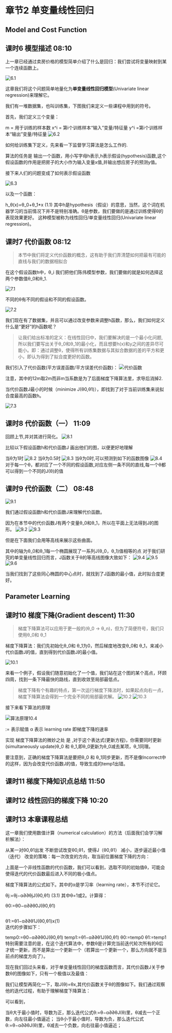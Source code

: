 章节2 单变量线性回归
===

## Model and Cost Function

## 课时6  模型描述   08:10
上一章已经通过卖房价格的模型简单介绍了什么是回归：我们尝试将变量映射到某一个连续函数上。

![6.1](http://m.qpic.cn/psb?/V12umJF70r2BEK/CafuXmKosDXN.5FMGtIEq7n6ocrA1dXgyhPeYsX6wuI!/b/dDwBAAAAAAAA&bo=IQcDBAAAAAARBxE!&rf=viewer_4)

这章我们将这个问题简单地量化为**单变量线性回归模型**(Univariate linear regression)来理解它。

我们有一堆数据集，也叫训练集，下图我们来定义一些课程中用到的符号。

首先，我们定义三个变量：

m = 用于训练的样本数
x^i = 第i个训练样本“输入”变量/特征量
​y^i = ​第i个训练样本“输出”变量/特征量
![6.2](http://m.qpic.cn/psb?/V12umJF70r2BEK/*ssrGbJhFGJCR0xMuxqlXZNyH.p.tXpTg3dWkqjX30o!/b/dIABAAAAAAAA&bo=NgcABAAAAAARFxU!&rf=viewer_4)

如何给训练集下定义，先来看一下监督学习算法是怎么工作的.

算法的任务是 输出一个函数，用小写字母h表示,h表示假设(hypothesis)函数,这个假设函数的作用是把房子的大小作为输入变量x值,并输出想应房子的预测y值。

接下来人们的问题变成了如何表示假设函数

![6.3](http://m.qpic.cn/psb?/V12umJF70r2BEK/h0A6gdlaZzTGT3IvEPpZHyFSAihJUIvzfNCyPbnxvl8!/b/dIUBAAAAAAAA&bo=Swf8AwAAAAARF5M!&rf=viewer_4)

以及一个函数：

h_θ(x)=θ_0+θ_1*x               (1.1)
其中h是hypothesis（假设）的意思，当然，这个词在机器学习的当前情况下并不是特别准确。θ是参数，我们要做的是通过训练使得θ的表现效果更好。
这种模型被称为线性回归/单变量线性回归(Univariate linear regression)。

## 课时7  代价函数   08:12

> 本节中我们将定义代价函数的概念，这有助于我们弄清楚如何把最有可能的直线与我们的数据相拟合

在这个假设函数h中，θ_i 我们把他们陈伟模型参数，我们要做的就是如何选择这两个参数值θ_0和θ_1.

![7.1](http://m.qpic.cn/psb?/V12umJF70r2BEK/5FCPtEHttxyY9q5doh3MhFKYsLCsg*BuZY2dy4T1ftg!/b/dIUBAAAAAAAA&bo=CQfoAwAAAAARB9U!&rf=viewer_4)

不同的θ有不同的假设和不同的假设函数。

![7.2](http://m.qpic.cn/psb?/V12umJF70r2BEK/icxayOXaOTc*FZZgoSudFYNi5FTs.M1ohkvRTMBhiG8!/b/dH4BAAAAAAAA&bo=Nwe9AwAAAAARF64!&rf=viewer_4)

我们现在有了数据集，并且可以通过改变参数来调整h函数，那么，我们如何定义什么是“更好”的h函数呢？
> 让我们给出标准的定义：在线性回归中，我们要解决的是一个最小化问题,所以我们要写出关于θ_0和θ_1的最小化，而且想要h(x)和y之间的差异尽可能小。即：通过调整θ，使得所有训练集数据与其拟合数据的差的平方和更小，即认为得到了拟合度更好的函数。

我们引入了代价函数(平方误差函数/平方误差代价函数)：
![代价函数](http://m.qpic.cn/psb?/V12umJF70r2BEK/79Anu8a5sjwWb*iqijw6Ld*WNzrw9qN*zCLjt63TnPg!/b/dH4BAAAAAAAA&bo=kwJuAAAAAAARF98!&rf=viewer_4)

注意，其中的12m取2m而非m当系数是为了后面梯度下降算法里，求导后消掉2.

当代价函数J最小的时候（​minimize  J(θ0,θ1)​），即找到了对于当前训练集来说拟合度最高的函数h。

![7.3](http://m.qpic.cn/psb?/V12umJF70r2BEK/XbJqwpVJTFTQMKOLdprtzZVqbY7VUq.ovRVREXtUNx4!/b/dPQAAAAAAAAA&bo=LAcfBAAAAAARFxA!&rf=viewer_4)

## 课时8  代价函数（一） 11:09
回顾上节,并对其进行简化。
![8.1](http://m.qpic.cn/psb?/V12umJF70r2BEK/J9h77OYuMvj2nFjKYSL1X0WvOPqtmTmbNkSZhbu8Fgk!/b/dNoAAAAAAAAA&bo=Ege9AwAAAAARB5s!&rf=viewer_4)

比较以下假设函数h和代价函数J
画出他们的图，以便更好地理解

当θ为1时
![8.2](http://m.qpic.cn/psb?/V12umJF70r2BEK/NGbgcTahmGGLFV5tLtchMhX4AOWGDCBRH5fKZxDX0VY!/b/dA0BAAAAAAAA&bo=WAcDBAAAAAARB2g!&rf=viewer_4)
当θ为0.5时
![8.3](http://m.qpic.cn/psb?/V12umJF70r2BEK/ZIdWw4ioXH0wZB2YJlvZ.qV6GTphfo2Lo0x49bf058w!/b/dAsAAAAAAAAA&bo=TQf8AwAAAAARF5U!&rf=viewer_4)
当θ为0时,可以预测到如下的函数图像
![8.4](http://m.qpic.cn/psb?/V12umJF70r2BEK/DWzkwVQAeBdbMdW5WXBocWYXrOpf9K82FnEwRXVVnmA!/b/dNoAAAAAAAAA&bo=TAcVBAAAAAARF3o!&rf=viewer_4)
对于每一个θ，都对应了一个不同的假设函数,对应左侧一条不同的直线,每一个θ都可以得到一个不同的J(θ)的值

## 课时9  代价函数（二） 08:48

![9.1]()

我们通过假设函数h和代价函数J来理解代价函数。

因为在本节中的代价函数J有两个变量θ_0和θ_1，所以在平面上无法得到J的图形。
![9.2]()
![9.3]()

但是在下面我们会用等高线来展示这些曲面。

其中的轴为θ_0和θ_1每一个椭圆展现了一系列J(θ_0，θ_1)值相等的点
对于我们研究的单变量线性回归而言，J函数关于θ的等高线图像大致如下：
![9.4]()
![9.5]()
![9.6]()

当我们找到了这些同心椭圆的中心点时，就找到了J函数的最小值，此时拟合度更好。

## Parameter Learning

## 课时10  梯度下降(Gradient descent)  11:30

> 梯度下降算法可以应用于更一般的(θ_0 -> θ_n)，但为了简便符号，我们只使用θ_0和 θ_1

梯度下降算法：我们先初始化θ_0和 θ_1为0，然后梯度地改变θ_0和 θ_1，来减小代价函数J的值，直到得到代价函数J的最小值。

![10.1](http://m.qpic.cn/psb?/V12umJF70r2BEK/eCDTH4rulqnrMeOCRiMehVPzskoUaGrOXO0u*M.kOjU!/b/dIABAAAAAAAA&bo=tAbAAwAAAAARB0E!&rf=viewer_4)

来看一个例子，假设我们随意初始化了一个值，我们站在这个图的某个高点，环顾四周，找到一条下降最快的路线，直到收敛至局部最低点。

> 梯度下降有个有趣的特点，第一次运行梯度下降法时，如果起点向右一点，梯度下降算法会得到一个完全不同的局部最优解。
![10.2](http://m.qpic.cn/psb?/V12umJF70r2BEK/vxOK6zUV4j*XGUh*fCsHLTuvoS9uvm*ldUrgrDMxr.I!/b/dA0BAAAAAAAA&bo=AAY8AwAAAAARFxk!&rf=viewer_4)
![10.3](http://m.qpic.cn/psb?/V12umJF70r2BEK/V4ou0V6gS6bi9D4abcUxbJY4r.zcmIx.YT4ZgbyzWIg!/b/dOAAAAAAAAAA&bo=9wUHAwAAAAARF9Y!&rf=viewer_4)

接下来看下算法的原理



![算法原理10.4](http://m.qpic.cn/psb?/V12umJF70r2BEK/HVJGCpuZJIewxFJ4sjD0L4USLZhvQabMwj4L*.MvfhM!/b/dPQAAAAAAAAA&bo=TQcjBAAAAAARF00!&rf=viewer_4)

:= 表示赋值
α 表示 learning rate 即梯度下降的速率

实现 梯度下降算法的微妙之处 是 ,对于这个表达式(更新方程)，你需要同时更新(simultaneously update)θ_0 和 θ_1,即θ_0更新为θ_0减去某项，θ_1同理。

要注意到，正确的梯度下降算法是要把θ_0 和 θ_1同步更新，而不是像Incorrect中的这样，因为会改变代价函数J的值，导致生成的temp1出错。

## 课时11  梯度下降知识点总结    11:50


## 课时12  线性回归的梯度下降    10:20



## 课时13  本章课程总结

这一章我们使用数值计算（numerical calculation）的方法（后面我们会学习解析解法）：

从某一对​θ0,θ1​出发
不断尝试改变θ0,θ1，使得J（θ0,θ1） 减小，逐步逼近最小值（迭代）
改变的策略：每一次改变的方向，取当前位置梯度下降的方向：




 

上面是一个非线性函数的代价函数，我们可以看到，选取不同的初始值θ，可能会使得迭代的代价函数最后进入不同的极小值点。

梯度下降算法的公式如下。其中的α是学习率（learning rate），本节不讨论它。

θj:=θj−α∂∂θjJ(θ0,θ1)               (3.1)
其中θ=1或2。计算得：

θ0:=θ0−α∂∂θ0J(θ0,θ1)               
​

θ1:=θ1−α∂∂θ1J(θ0,θ1)x(1)               
迭代的步骤如下：

temp0:=θ0−α∂∂θ0J(θ0,θ1)
temp1:=θ1−α∂∂θ1J(θ0,θ1)
θ0:=temp0
θ1:=temp1
特别需要注意的是，在这个迭代算法中，参数θ是计算完当前迭代轮次所有的θ后才统一更新，而不是算出一个更新一个（若算出一个更新一个，那么方向就不是当前点的梯度方向了）。

现在我们回过头来看，对于单变量线性回归的梯度函数而言，其代价函数J关于参数θ的图像如下，只有一个极值以及最值：



我们让模型再简化一下，取​J(θ)=θx​,其代价函数关于θ的图像如下。我们通过观察他的迭代过程，有助于理解梯度下降算法：



可以看到，

当θ大于最小值时，导数为正，那么迭代公式​θ:=θ−α∂∂θJ(θ)​里，θ减去一个正数，向左往最小值逼近；
当θ小于最小值时，导数为负，那么迭代公式​θ:=θ−α∂∂θJ(θ)​里，θ减去一个负数，向右往最小值逼近；

